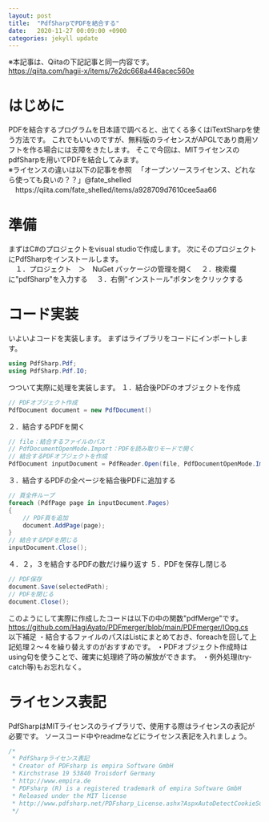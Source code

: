 ```yaml
---
layout: post
title:  "PdfSharpでPDFを結合する"
date:   2020-11-27 00:09:00 +0900
categories: jekyll update
---
```

※本記事は、Qiitaの下記記事と同一内容です。<br/>
https://qiita.com/hagii-x/items/7e2dc668a446acec560e

<h1>はじめに</h1>
PDFを結合するプログラムを日本語で調べると、出てくる多くはiTextSharpを使う方法です。
これでもいいのですが、無料版のライセンスがAPGLであり商用ソフトを作る場合には支障をきたします。
そこで今回は、MITライセンスのpdfSharpを用いてPDFを結合してみます。<br/>
※ライセンスの違いは以下の記事を参照
　「オープンソースライセンス、どれなら使っても良いの？？」@fate_shelled
　https://qiita.com/fate_shelled/items/a928709d7610cee5aa66
<h1>準備</h1>
まずはC#のプロジェクトをvisual studioで作成します。
次にそのプロジェクトにPdfSharpをインストールします。<br/>
　１．プロジェクト　＞　NuGet パッケージの管理を開く
　２．検索欄に"pdfSharp"を入力する
　３．右側"インストール"ボタンをクリックする

<h1>コード実装</h1>
いよいよコードを実装します。
まずはライブラリをコードにインポートします。

```C#
using PdfSharp.Pdf;
using PdfSharp.Pdf.IO;
```
つついて実際に処理を実装します。
１．結合後PDFのオブジェクトを作成

```C#
// PDFオブジェクト作成
PdfDocument document = new PdfDocument()
```
２．結合するPDFを開く

```C#
// file：結合するファイルのパス
// PdfDocumentOpenMode.Import：PDFを読み取りモードで開く
// 結合するPDFオブジェクトを作成
PdfDocument inputDocument = PdfReader.Open(file, PdfDocumentOpenMode.Import)
```
３．結合するPDFの全ページを結合後PDFに追加する

```C#
// 頁全件ループ
foreach (PdfPage page in inputDocument.Pages)
{
    // PDF頁を追加
    document.AddPage(page);
}
// 結合するPDFを閉じる
inputDocument.Close();
```
４．２，３を結合するPDFの数だけ繰り返す
５．PDFを保存し閉じる

```C#
// PDF保存
document.Save(selectedPath);
// PDFを閉じる
document.Close();
```
このようにして実際に作成したコードは以下の中の関数"pdfMerge"です。
https://github.com/HagiAyato/PDFmerger/blob/main/PDFmerger/IOpg.cs<br/>
以下補足
・結合するファイルのパスはListにまとめておき、foreachを回して上記処理２～４を繰り替えすのがおすすめです。
・PDFオブジェクト作成時はusing句を使うことで、確実に処理終了時の解放ができます。
・例外処理(try-catch等)もお忘れなく。
<h1>ライセンス表記</h1>
PdfSharpはMITライセンスのライブラリで、使用する際はライセンスの表記が必要です。
ソースコード中やreadmeなどにライセンス表記を入れましょう。

```C#
/*
 * PdfSharpライセンス表記
 * Creator of PDFsharp is empira Software GmbH
 * Kirchstrase 19 53840 Troisdorf Germany
 * http://www.empira.de
 * PDFsharp (R) is a registered trademark of empira Software GmbH
 * Released under the MIT license
 * http://www.pdfsharp.net/PDFsharp_License.ashx?AspxAutoDetectCookieSupport=1
 */
```
